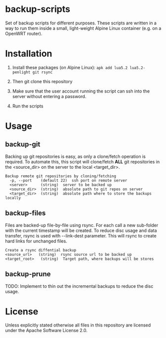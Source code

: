 # backup-scripts
Set of backup scripts for different purposes. These scripts are written in a 
way to run them inside a small, light-weight Alpine Linux container (e.g. 
on a OpenWRT router).

# Installation

1. Install these packages (on Alpine Linux):
```apk add lua5.2 lua5.2-penlight git rsync```

1. Then git clone this repository

1. Make sure that the user account running the script can ssh into the server 
without entering a password.

1. Run the scripts

# Usage

## backup-git
Backing up git repositories is easy, as only a clone/fetch operation is required. 
To automate this, this script will clone/fetch **ALL** git repositories in the 
\<source_dir\> on the server to the local \<target_dir\>.

```
Backup remote git repositories by cloning/fetching
  -p, --port    (default 22)  ssh port on remote server
  <server>      (string)  server to be backed up
  <source_dir>  (string)  absolute path to git repos on server
  <target_dir>  (string)  absolute path where to store the backups locally
```

## backup-files
Files are backed-up file-by-file using rsync. For each call a new sub-folder 
with the current timestamp will be created. To reduce disc usage and data 
transfer, rsync is used with --link-dest parameter. This will rsync to create
hard links for unchanged files.

```
Create a rsync diffential backup
<source_url>   (string)  rsync source url to be backed up
<target_root>   (string)  Target path, where backups will be stores
```

## backup-prune
TODO: Implement to thin out the incremental backups to reduce the disc usage.


# License

Unless explicitly stated otherwise all files in this repository are licensed under the Apache Software License 2.0.
